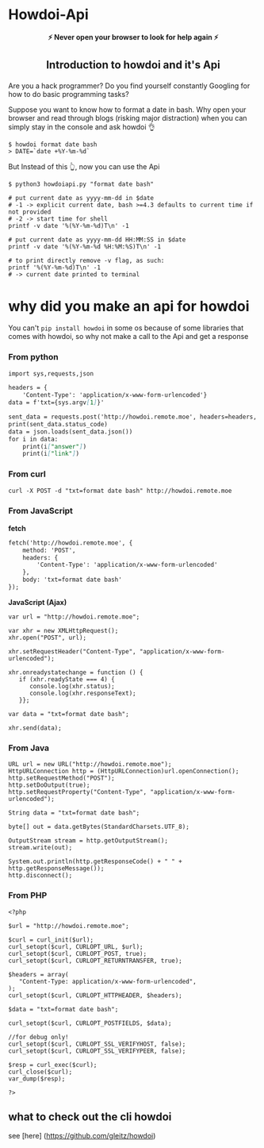 # Howdoi-Api

<p align="center"><strong>⚡ Never open your browser to look for help again ⚡</strong></p>

## <p align="center"><strong> Introduction to howdoi and it's Api </strong></p>

Are you a hack programmer? Do you find yourself constantly Googling for how to do basic programming tasks?

Suppose you want to know how to format a date in bash. Why open your browser and read through blogs (risking major distraction) when you can simply stay in the console and ask howdoi 👌

```
$ howdoi format date bash
> DATE=`date +%Y-%m-%d`
```

But Instead of this 👆, now you can use the Api

```
$ python3 howdoiapi.py "format date bash"

# put current date as yyyy-mm-dd in $date
# -1 -> explicit current date, bash >=4.3 defaults to current time if not provided
# -2 -> start time for shell
printf -v date '%(%Y-%m-%d)T\n' -1

# put current date as yyyy-mm-dd HH:MM:SS in $date
printf -v date '%(%Y-%m-%d %H:%M:%S)T\n' -1

# to print directly remove -v flag, as such:
printf '%(%Y-%m-%d)T\n' -1
# -> current date printed to terminal

```

# why did you make an api for howdoi

 You can't `pip install howdoi` in some os because 
 of some libraries that comes with howdoi, so why 
 not make a call to the Api and get a response

### From python

```markdown
import sys,requests,json

headers = {
    'Content-Type': 'application/x-www-form-urlencoded'}
data = f'txt={sys.argv[1]}'

sent_data = requests.post('http://howdoi.remote.moe', headers=headers, data=data)
print(sent_data.status_code)
data = json.loads(sent_data.json())
for i in data:
    print(i["answer"])
    print(i["link"])
```

### From curl

```markdown
curl -X POST -d "txt=format date bash" http://howdoi.remote.moe
```

### From JavaScript
**fetch**
```markdown
fetch('http://howdoi.remote.moe', {
    method: 'POST',
    headers: {
        'Content-Type': 'application/x-www-form-urlencoded'
    },
    body: 'txt=format date bash'
});
```
**JavaScript (Ajax)**

```
var url = "http://howdoi.remote.moe";

var xhr = new XMLHttpRequest();
xhr.open("POST", url);

xhr.setRequestHeader("Content-Type", "application/x-www-form-urlencoded");

xhr.onreadystatechange = function () {
   if (xhr.readyState === 4) {
      console.log(xhr.status);
      console.log(xhr.responseText);
   }};

var data = "txt=format date bash";

xhr.send(data);

```

### From Java

```
URL url = new URL("http://howdoi.remote.moe");
HttpURLConnection http = (HttpURLConnection)url.openConnection();
http.setRequestMethod("POST");
http.setDoOutput(true);
http.setRequestProperty("Content-Type", "application/x-www-form-urlencoded");

String data = "txt=format date bash";

byte[] out = data.getBytes(StandardCharsets.UTF_8);

OutputStream stream = http.getOutputStream();
stream.write(out);

System.out.println(http.getResponseCode() + " " + http.getResponseMessage());
http.disconnect();
```

### From PHP
```
<?php

$url = "http://howdoi.remote.moe";

$curl = curl_init($url);
curl_setopt($curl, CURLOPT_URL, $url);
curl_setopt($curl, CURLOPT_POST, true);
curl_setopt($curl, CURLOPT_RETURNTRANSFER, true);

$headers = array(
   "Content-Type: application/x-www-form-urlencoded",
);
curl_setopt($curl, CURLOPT_HTTPHEADER, $headers);

$data = "txt=format date bash";

curl_setopt($curl, CURLOPT_POSTFIELDS, $data);

//for debug only!
curl_setopt($curl, CURLOPT_SSL_VERIFYHOST, false);
curl_setopt($curl, CURLOPT_SSL_VERIFYPEER, false);

$resp = curl_exec($curl);
curl_close($curl);
var_dump($resp);

?>

```

## what to check out the cli howdoi
 see [here] (https://github.com/gleitz/howdoi)

